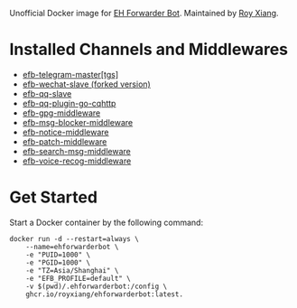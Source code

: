 Unofficial Docker image for [EH Forwarder Bot](https://github.com/ehForwarderBot/ehForwarderBot). Maintained by [Roy Xiang](http://github.com/RoyXiang).

# Installed Channels and Middlewares

* [efb-telegram-master[tgs]](https://github.com/ehForwarderBot/efb-telegram-master)
* [efb-wechat-slave (forked version)](https://github.com/RoyXiang/efb-wechat-slave/tree/itchat)
* [efb-qq-slave](https://github.com/ehForwarderBot/efb-qq-slave)
* [efb-qq-plugin-go-cqhttp](https://github.com/ehForwarderBot/efb-qq-plugin-go-cqhttp)
* [efb-gpg-middleware](https://github.com/ehForwarderBot/efb-gpg-middleware)
* [efb-msg-blocker-middleware](https://github.com/ehForwarderBot/efb-msg_blocker-middleware)
* [efb-notice-middleware](https://github.com/ehForwarderBot/efb-notice-middleware)
* [efb-patch-middleware](https://github.com/ehForwarderBot/efb-patch-middleware)
* [efb-search-msg-middleware](https://github.com/catbaron0/efb-search_msg-middleware)
* [efb-voice-recog-middleware](https://github.com/ehForwarderBot/efb-voice_recog-middleware)

# Get Started

Start a Docker container by the following command:

```
docker run -d --restart=always \
    --name=ehforwarderbot \
    -e "PUID=1000" \
    -e "PGID=1000" \
    -e "TZ=Asia/Shanghai" \
    -e "EFB_PROFILE=default" \
    -v $(pwd)/.ehforwarderbot:/config \
    ghcr.io/royxiang/ehforwarderbot:latest.
```
